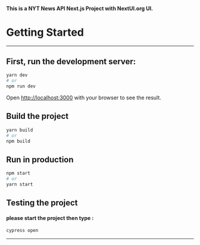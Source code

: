 #### This is a  NYT News API Next.js Project with NextUI.org UI. 
# Getting Started
<hr>

## First, run the development server:

```bash
yarn dev
# or
npm run dev
```

Open [http://localhost:3000](http://localhost:3000) with your browser to see the result.

## Build the project

```bash
yarn build
# or
npm build
```
## Run in production

```bash
npm start
# or
yarn start
```

## Testing the project
#### please start the project then type : 
```bash
cypress open
```

<hr>
